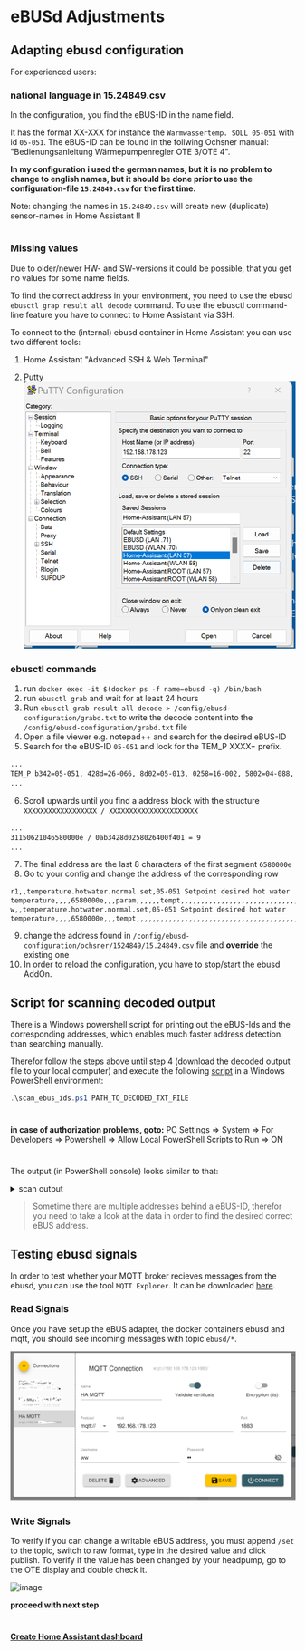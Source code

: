 # eBUSd Adjustments

## Adapting ebusd configuration

For experienced users:

### national language in 15.24849.csv

In the configuration, you find the eBUS-ID in the name field.

It has the format XX-XXX for instance the ``Warmwassertemp. SOLL 05-051`` with id ``05-051``.
The eBUS-ID can be found in the follwing Ochsner manual: "Bedienungsanleitung Wärmepumpenregler OTE 3/OTE 4".

**In my configuration i used the german names, but it is no problem to change to english names, but it should be done
prior to use the configuration-file ``15.24849.csv`` for the first time.**

Note: changing the names in ``15.24849.csv`` will create new (duplicate) sensor-names in Home Assistant !!
#

### Missing values
Due to older/newer HW- and SW-versions it could be possible, that you get no values for some name fields.

To find the correct address in your environment, you need to use the ebusd ``ebusctl grap result all decode`` command.
To use the ebusctl command-line feature you have to connect to Home Assistant via SSH.

To connect to the (internal) ebusd container in Home Assistant you can use two different tools:
1) Home Assistant "Advanced SSH & Web Terminal"

2) Putty
![image](pictures/putty_conf.png)
 
### ebusctl commands

1) run ``docker exec -it $(docker ps -f name=ebusd -q) /bin/bash`` 
2) run ``ebusctl grab`` and wait for at least 24 hours
3) Run ``ebusctl grab result all decode > /config/ebusd-configuration/grabd.txt`` to write the decode content into the ``/config/ebusd-configuration/grabd.txt`` file
4) Open a file viewer e.g. notepad++ and search for the desired eBUS-ID
5) Search for the eBUS-ID ``05-051`` and look for the TEM_P XXXX= prefix.

```txt
...
TEM_P b342=05-051, 428d=26-066, 8d02=05-013, 0258=16-002, 5802=04-088, 0264=08-002, 6400=00-100, 00f4=08-000, f401=03-116
...
```

6) Scroll upwards until you find a address block with the structure ``XXXXXXXXXXXXXXXXXX / XXXXXXXXXXXXXXXXXXXXXX``

```txt
...
31150621046580000e / 0ab3428d0258026400f401 = 9
...
```
7) The final address are the last 8 characters of the first segment ``6580000e``
8) Go to your config and change the address of the corresponding row

```csv
r1,,temperature.hotwater.normal.set,05-051 Setpoint desired hot water temperature,,,,6580000e,,,param,,,,,,tempt,,,,,,,,,,,,,,,,,,,,,,,,,,,,,,,,,,,,,,,,,,,,,,,,,,,,,,,,,
w,,temperature.hotwater.normal.set,05-051 Setpoint desired hot water temperature,,,,6580000e,,,tempt,,,,,,,,,,,,,,,,,,,,,,,,,,,,,,,,,,,,,,,,,,,,,,,,,,,,,,,,,,,,,,,
```
9) change the address found in ``/config/ebusd-configuration/ochsner/1524849/15.24849.csv`` file and **override** the existing one
10) In order to reload the configuration, you have to stop/start the ebusd AddOn.

## Script for scanning decoded output

There is a Windows powershell script for printing out the eBUS-Ids and the corresponding addresses, which enables much faster address detection than searching manually.

Therefor follow the steps above until step 4 (download the decoded output file to your local computer) and execute the following [script](https://github.com/Lorilatschki/ebusd-ochsner/blob/main/scan_ebus_ids.ps1) in a Windows PowerShell environment:

```ps1
.\scan_ebus_ids.ps1 PATH_TO_DECODED_TXT_FILE
```
#
**in case of authorization problems, goto:** PC Settings => System => For Developers => Powershell => Allow Local PowerShell Scripts to Run => ON
#
The output (in PowerShell console) looks similar to that:
<details>
  <summary>scan output</summary>

```log
00-000 -> 0000e300,00800040,00800042
00-003 -> 6400f401,ec013000
00-004 -> 00840040
00-007 -> 00870042
00-008 -> 00880042,7d820002
00-015 -> 7a800010
00-017 -> 7a810010
00-070 -> 00c60042
00-071 -> 00c70042
00-096 -> 00e00040
01-001 -> 7784000a
01-004 -> 7982000e
01-022 -> 01960042
01-076 -> 01cc0042
01-096 -> 7a830010
02-000 -> 00009803,0000a703,91103100
02-001 -> 00000100,00002f01
02-020 -> 7782000a
02-051 -> 7780000a
02-052 -> 7980000e
02-053 -> 02b50040,7d800002,7e800004
02-070 -> 02c60040
02-072 -> 02c80040
02-080 -> 7d850002,7e820004
02-081 -> 7d860002,7e830004
03-050 -> 03b2004a
04-000 -> 0000e300
04-001 -> 00000002,0000d200
04-003 -> 00000000,00000100
05-050 -> 05b2004e
05-051 -> 6580000e
05-086 -> 05d6004e
06-002 -> 00000100,0000d200
06-003 -> 00005e01,6400b400
06-005 -> 02012800,0a002300
06-014 -> 068e0040
08-000 -> 00003301,00005e01
08-001 -> 0000ff01,6400d200
08-003 -> 02012800,9cff9600
09-075 -> 61800002
10-003 -> 3c014c00,6400d200,ec013000
10-004 -> 00002a01,0cfe3700,1e000900,45495320
12-002 -> 00000000,00000002,0000ff01
12-003 -> 6400b400,6400d200
12-005 -> 6400f401
14-003 -> 00000100
16-002 -> 00005ab1
16-003 -> 3c014c00,6400d200
21-002 -> 7d870002
21-090 -> 7d880002
23-001 -> 7d890002,7e840004
23-005 -> 7d8b0002
23-006 -> 7d8d0002
23-010 -> 7d8a0002,7e850004
23-012 -> 7d8c0002
23-013 -> 7d8e0002
26-003 -> 6400d200,9cff9600
30-063 -> 00000000,00000002,00001f01,00002701,00002b01,00002c01,00002d01,00002e01,00002f01,00003001,00005ab1,00009703,00009a03,00009c03,00009e03,0000a003,0000a103,0000a303,0000a603,0000a903,0000ab03,0000ad03,0000af03,0000b203,0000b403,0000b503,0000e200,0000e300,0000fe01,0000ff01,0a002300,0cfe3700,0cfe3800,0cfe3a00,0cfe3d00,0cfe3e00,0cfe3f00,0cfe4100,0cfe4200,0cfe430030-127 -> 03040601
```
</details>

>Sometime there are multiple addresses behind a eBUS-ID, therefor you need to take a look at the data in order to find the desired correct eBUS address.

## Testing ebusd signals

In order to test whether your MQTT broker recieves messages from the ebusd, you can use the tool ``MQTT Explorer``. It can be downloaded [here](https://mqtt-explorer.com/).

### Read Signals

Once you have setup the eBUS adapter, the docker containers ebusd and mqtt, you should see incoming messages with topic ``ebusd/*``.

![image](pictures/mqtt_explorer.png)

### Write Signals

To verify if you can change a writable eBUS address, you must append ``/set`` to the topic, switch to raw format, type in the desired value and click publish. To verify if the value has been changed by your headpump, go to the OTE display and double check it.

![image](pictures/mqtt_explorer_set.png)

**proceed with next step** 
#
**[Create Home Assistant dashboard](home_assistant_dsashboard.md)**
